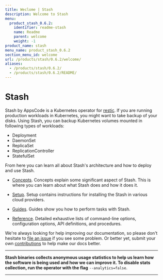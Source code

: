 ```yaml
---
title: Weclome | Stash
description: Welcome to Stash
menu:
  product_stash_0.6.2:
    identifier: readme-stash
    name: Readme
    parent: welcome
    weight: -1
product_name: stash
menu_name: product_stash_0.6.2
section_menu_id: welcome
url: /products/stash/0.6.2/welcome/
aliases:
  - /products/stash/0.6.2/
  - /products/stash/0.6.2/README/
---
```

# Stash
 Stash by AppsCode is a Kubernetes operator for [restic](https://restic.net). If you are running production workloads in Kubernetes, you might want to take backup of your disks. Using Stash, you can backup Kubernetes volumes mounted in following types of workloads:

- Deployment
- DaemonSet
- ReplicaSet
- ReplicationController
- StatefulSet

From here you can learn all about Stash's architecture and how to deploy and use Stash.

- [Concepts](/products/stash/0.6.2/concepts/). Concepts explain some significant aspect of Stash. This is where you can learn about what Stash does and how it does it.

- [Setup](/products/stash/0.6.2/setup/). Setup contains instructions for installing
  the Stash in various cloud providers.

- [Guides](/products/stash/0.6.2/guides/). Guides show you how to perform tasks with Stash.

- [Reference](/products/stash/0.6.2/reference/). Detailed exhaustive lists of
command-line options, configuration options, API definitions, and procedures.

We're always looking for help improving our documentation, so please don't hesitate to [file an issue](https://github.com/appscode/stash/issues/new) if you see some problem. Or better yet, submit your own [contributions](/products/stash/0.6.2/CONTRIBUTING) to help
make our docs better.

---

**Stash binaries collects anonymous usage statistics to help us learn how the software is being used and how we can improve it. To disable stats collection, run the operator with the flag** `--analytics=false`.

---
